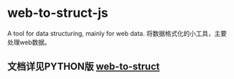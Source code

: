 # web-to-struct-js
A tool for data structuring, mainly for web data. 将数据格式化的小工具，主要处理web数据。


## 文档详见PYTHON版 [web-to-struct](https://github.com/BD777/web-to-struct)
